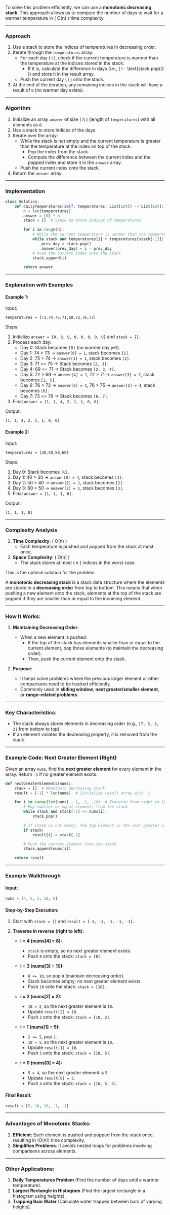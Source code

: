 To solve this problem efficiently, we can use a **monotonic decreasing stack**. This approach allows us to compute the number of days to wait for a warmer temperature in \( O(n) \) time complexity.

---

### **Approach**
1. Use a stack to store the indices of temperatures in decreasing order.
2. Iterate through the `temperatures` array:
   - For each day \( i \), check if the current temperature is warmer than the temperature at the indices stored in the stack:
     - If it is, calculate the difference in days (i.e., \( i - \text{stack.pop()} \)) and store it in the result array.
   - Push the current day \( i \) onto the stack.
3. At the end of the iteration, any remaining indices in the stack will have a result of `0` (no warmer day exists).

---

### **Algorithm**
1. Initialize an array `answer` of size \( n \) (length of `temperatures`) with all elements as `0`.
2. Use a stack to store indices of the days.
3. Iterate over the array:
   - While the stack is not empty and the current temperature is greater than the temperature at the index on top of the stack:
     - Pop the index from the stack.
     - Compute the difference between the current index and the popped index and store it in the `answer` array.
   - Push the current index onto the stack.
4. Return the `answer` array.

---

### **Implementation**

```python
class Solution:
    def dailyTemperatures(self, temperatures: List[int]) -> List[int]:
        n = len(temperatures)
        answer = [0] * n
        stack = []  # Stack to store indices of temperatures

        for i in range(n):
            # While the current temperature is warmer than the temperature at stack[-1]
            while stack and temperatures[i] > temperatures[stack[-1]]:
                prev_day = stack.pop()
                answer[prev_day] = i - prev_day
            # Push the current index onto the stack
            stack.append(i)

        return answer
```

---

### **Explanation with Examples**

#### Example 1:
Input:
```plaintext
temperatures = [73,74,75,71,69,72,76,73]
```

Steps:
1. Initialize `answer = [0, 0, 0, 0, 0, 0, 0, 0]` and `stack = []`.
2. Process each day:
   - Day 0: Stack becomes `[0]` (no warmer day yet).
   - Day 1: 74 > 73 → `answer[0] = 1`, stack becomes `[1]`.
   - Day 2: 75 > 74 → `answer[1] = 1`, stack becomes `[2]`.
   - Day 3: 71 <= 75 → Stack becomes `[2, 3]`.
   - Day 4: 69 <= 71 → Stack becomes `[2, 3, 4]`.
   - Day 5: 72 > 69 → `answer[4] = 1`, 72 > 71 → `answer[3] = 2`, stack becomes `[2, 5]`.
   - Day 6: 76 > 72 → `answer[5] = 1`, 76 > 75 → `answer[2] = 4`, stack becomes `[6]`.
   - Day 7: 73 <= 76 → Stack becomes `[6, 7]`.
3. Final `answer = [1, 1, 4, 2, 1, 1, 0, 0]`.

Output:
```plaintext
[1, 1, 4, 2, 1, 1, 0, 0]
```

#### Example 2:
Input:
```plaintext
temperatures = [30,40,50,60]
```

Steps:
1. Day 0: Stack becomes `[0]`.
2. Day 1: 40 > 30 → `answer[0] = 1`, stack becomes `[1]`.
3. Day 2: 50 > 40 → `answer[1] = 1`, stack becomes `[2]`.
4. Day 3: 60 > 50 → `answer[2] = 1`, stack becomes `[3]`.
5. Final `answer = [1, 1, 1, 0]`.

Output:
```plaintext
[1, 1, 1, 0]
```

---

### **Complexity Analysis**
1. **Time Complexity**: \( O(n) \)
   - Each temperature is pushed and popped from the stack at most once.
2. **Space Complexity**: \( O(n) \)
   - The stack stores at most \( n \) indices in the worst case.

This is the optimal solution for the problem.


A **monotonic decreasing stack** is a stack data structure where the elements are stored in a **decreasing order** from top to bottom. This means that when pushing a new element onto the stack, elements at the top of the stack are popped if they are smaller than or equal to the incoming element.

---

### **How It Works:**

1. **Maintaining Decreasing Order**:
   - When a new element is pushed:
     - If the top of the stack has elements smaller than or equal to the current element, pop those elements (to maintain the decreasing order).
     - Then, push the current element onto the stack.

2. **Purpose**:
   - It helps solve problems where the previous larger element or other comparisons need to be tracked efficiently.
   - Commonly used in **sliding window**, **next greater/smaller element**, or **range-related problems**.

---

### **Key Characteristics**:
- The stack always stores elements in decreasing order (e.g., `[7, 5, 3, 2]` from bottom to top).
- If an element violates the decreasing property, it is removed from the stack.

---

### **Example Code: Next Greater Element (Right)**

Given an array `nums`, find the **next greater element** for every element in the array. Return `-1` if no greater element exists.

```python
def nextGreaterElements(nums):
    stack = []  # Monotonic decreasing stack
    result = [-1] * len(nums)  # Initialize result array with -1

    for i in range(len(nums) - 1, -1, -1):  # Traverse from right to left
        # Pop smaller or equal elements from the stack
        while stack and stack[-1] <= nums[i]:
            stack.pop()

        # If stack is not empty, the top element is the next greater element
        if stack:
            result[i] = stack[-1]

        # Push the current element into the stack
        stack.append(nums[i])

    return result
```

---

### **Example Walkthrough**

#### Input:
```python
nums = [4, 5, 2, 10, 8]
```

#### Step-by-Step Execution:
1. Start with `stack = []` and `result = [-1, -1, -1, -1, -1]`.

2. **Traverse in reverse (right to left):**
   - **i = 4 (nums[4] = 8):**
     - `stack` is empty, so no next greater element exists.
     - Push `8` onto the stack: `stack = [8]`.

   - **i = 3 (nums[3] = 10):**
     - `8 <= 10`, so pop `8` (maintain decreasing order).
     - Stack becomes empty; no next greater element exists.
     - Push `10` onto the stack: `stack = [10]`.

   - **i = 2 (nums[2] = 2):**
     - `10 > 2`, so the next greater element is `10`.
     - Update `result[2] = 10`.
     - Push `2` onto the stack: `stack = [10, 2]`.

   - **i = 1 (nums[1] = 5):**
     - `2 <= 5`, pop `2`.
     - `10 > 5`, so the next greater element is `10`.
     - Update `result[1] = 10`.
     - Push `5` onto the stack: `stack = [10, 5]`.

   - **i = 0 (nums[0] = 4):**
     - `5 > 4`, so the next greater element is `5`.
     - Update `result[0] = 5`.
     - Push `4` onto the stack: `stack = [10, 5, 4]`.

#### Final Result:
```python
result = [5, 10, 10, -1, -1]
```

---

### **Advantages of Monotonic Stacks**:
1. **Efficient**: Each element is pushed and popped from the stack once, resulting in \(O(n)\) time complexity.
2. **Simplifies Problems**: It avoids nested loops for problems involving comparisons across elements.

---

### **Other Applications**:
1. **Daily Temperatures Problem** (Find the number of days until a warmer temperature).
2. **Largest Rectangle in Histogram** (Find the largest rectangle in a histogram using heights).
3. **Trapping Rain Water** (Calculate water trapped between bars of varying heights).
